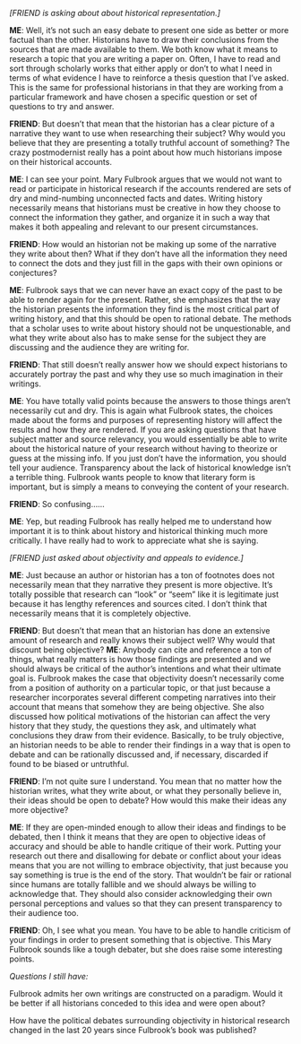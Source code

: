 *[FRIEND is asking about about historical representation.]*

**ME**:  Well, it’s not such an easy debate to present one side as better or more factual than the other.  Historians have to draw their conclusions from the sources that are made available to them.  We both know what it means to research a topic that you are writing a paper on.  Often, I have to read and sort through scholarly works that either apply or don’t to what I need in terms of what evidence I have to reinforce a thesis question that I’ve asked.  This is the same for professional historians in that they are working from a particular framework and have chosen a specific question or set of questions to try and answer.

**FRIEND**:  But doesn’t that mean that the historian has a clear picture of a narrative they want to use when researching their subject?  Why would you believe that they are presenting a totally truthful account of something?  The crazy postmodernist really has a point about how much historians impose on their historical accounts.

**ME**: I can see your point.  Mary Fulbrook argues that we would not want to read or participate in historical research if the accounts rendered are sets of dry and mind-numbing unconnected facts and dates.  Writing history necessarily means that historians must be creative in how they choose to connect the information they gather, and organize it in such a way that makes it both appealing and relevant to our present circumstances.

**FRIEND**: How would an historian not be making up some of the narrative they write about then?  What if they don’t have all the information they need to connect the dots and they just fill in the gaps with their own opinions or conjectures?

**ME**: Fulbrook says that we can never have an exact copy of the past to be able to render again for the present.  Rather, she emphasizes that the way the historian presents the information they find is the most critical part of writing history, and that this should be open to rational debate.  The methods that a scholar uses to write about history should not be unquestionable, and what they write about also has to make sense for the subject they are discussing and the audience they are writing for.

**FRIEND**:  That still doesn’t really answer how we should expect historians to accurately portray the past and why they use so much imagination in their writings.

**ME**:  You have totally valid points because the answers to those things aren’t necessarily cut and dry.  This is again what Fulbrook states, the choices made about the forms and purposes of representing history will affect the results and how they are rendered.  If you are asking questions that have subject matter and source relevancy, you would essentially be able to write about the historical nature of your research without having to theorize or guess at the missing info.  If you just don’t have the information, you should tell your audience.  Transparency about the lack of historical knowledge isn’t a terrible thing.  Fulbrook wants people to know that literary form is important, but is simply a means to conveying the content of your research.

**FRIEND**:  So confusing……

**ME**: Yep, but reading Fulbrook has really helped me to understand how important it is to think about history and historical thinking much more critically.  I have really had to work to appreciate what she is saying.

*[FRIEND just asked about objectivity and appeals to evidence.]*

**ME**:  Just because an author or historian has a ton of footnotes does not necessarily mean that they narrative they present is more objective.  It’s totally possible that research can “look” or “seem” like it is legitimate just because it has lengthy references and sources cited.  I don’t think that necessarily means that it is completely objective.  

**FRIEND**:  But doesn’t that mean that an historian has done an extensive amount of research and really knows their subject well?  Why would that discount being objective?
**ME**: Anybody can cite and reference a ton of things, what really matters is how those findings are presented and we should always be critical of the author’s intentions and what their ultimate goal is.  Fulbrook makes the case that objectivity doesn’t necessarily come from a position of authority on a particular topic, or that just because a researcher incorporates several different competing narratives into their account that means that somehow they are being objective.  She also discussed how political motivations of the historian can affect the very history that they study, the questions they ask, and ultimately what conclusions they draw from their evidence.  Basically, to be truly objective, an historian needs to be able to render their findings in a way that is open to debate and can be rationally discussed and, if necessary, discarded if found to be biased or untruthful. 

**FRIEND**: I’m not quite sure I understand.  You mean that no matter how the historian writes, what they write about, or what they personally believe in, their ideas should be open to debate?  How would this make their ideas any more objective?

**ME**:  If they are open-minded enough to allow their ideas and findings to be debated, then I think it means that they are open to objective ideas of accuracy and should be able to handle critique of their work.  Putting your research out there and disallowing for debate or conflict about your ideas means that you are not willing to embrace objectivity, that just because you say something is true is the end of the story.  That wouldn’t be fair or rational since humans are totally fallible and we should always be willing to acknowledge that.  They should also consider acknowledging their own personal perceptions and values so that they can present transparency to their audience too.

**FRIEND**:  Oh, I see what you mean.  You have to be able to handle criticism of your findings in order to present something that is objective.  This Mary Fulbrook sounds like a tough debater, but she does raise some interesting points.

*Questions I still have:*

Fulbrook admits her own writings are constructed on a paradigm.  Would it be better if all historians conceded to this idea and were open about?

How have the political debates surrounding objectivity in historical research changed in the last 20 years since Fulbrook’s book was published?
